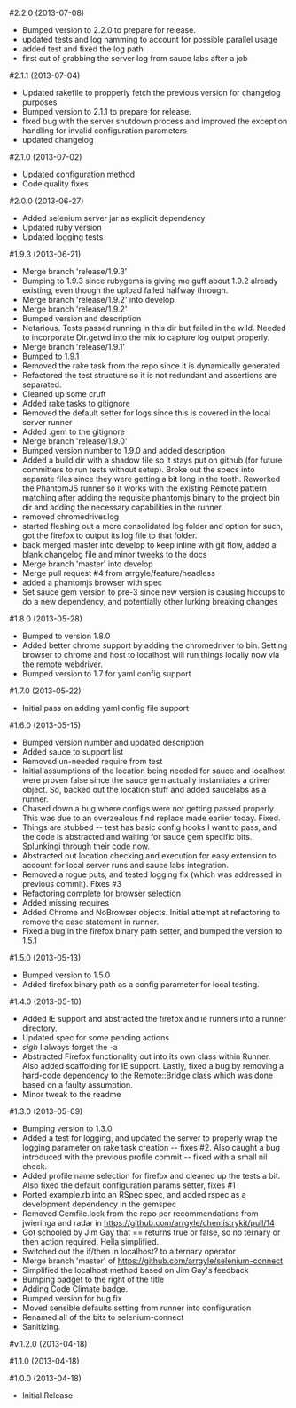 #2.2.0 (2013-07-08)
- Bumped version to 2.2.0 to prepare for release.
- updated tests and log namming to account for possible parallel usage
- added test and fixed the log path
- first cut of grabbing the server log from sauce labs after a job

#2.1.1 (2013-07-04)
- Updated rakefile to propperly fetch the previous version for changelog purposes
- Bumped version to 2.1.1 to prepare for release.
- fixed bug with the server shutdown process and improved the exception handling for invalid configuration parameters
- updated changelog

#2.1.0 (2013-07-02)
- Updated configuration method
- Code quality fixes

#2.0.0 (2013-06-27)
- Added selenium server jar as explicit dependency
- Updated ruby version
- Updated logging tests

#1.9.3 (2013-06-21)
- Merge branch 'release/1.9.3'
- Bumping to 1.9.3 since rubygems is giving me guff about 1.9.2 already existing, even though the upload failed halfway through.
- Merge branch 'release/1.9.2' into develop
- Merge branch 'release/1.9.2'
- Bumped version and description
- Nefarious. Tests passed running in this dir but failed in the wild. Needed to incorporate Dir.getwd into the mix to capture log output properly.
- Merge branch 'release/1.9.1'
- Bumped to 1.9.1
- Removed the rake task from the repo since it is dynamically generated
- Refactored the test structure so it is not redundant and assertions are separated.
- Cleaned up some cruft
- Added rake tasks to gitignore
- Removed the default setter for logs since this is covered in the local server runner
- Added .gem to the gitignore
- Merge branch 'release/1.9.0'
- Bumped version number to 1.9.0 and added description
- Added a build dir with a shadow file so it stays put on github (for future committers to run tests without setup). Broke out the specs into separate files since they were getting a bit long in the tooth. Reworked the PhantomJS runner so it works with the existing Remote pattern matching after adding the requisite phantomjs binary to the project bin dir and adding the necessary capabilities in the runner.
- removed chromedriver.log
- started fleshing out a more consolidated log folder and option for such, got the firefox to output its log file to that folder.
- back merged master into develop to keep inline with git flow, added a blank changelog file and minor tweeks to the docs
- Merge branch 'master' into develop
- Merge pull request #4 from arrgyle/feature/headless
- added a phantomjs browser with spec
- Set sauce gem version to pre-3 since new version is causing hiccups to do a new dependency, and potentially other lurking breaking changes

#1.8.0 (2013-05-28)
- Bumped to version 1.8.0
- Added better chrome support by adding the chromedriver to bin. Setting browser to chrome and host to localhost will run things locally now via the remote webdriver.
- Bumped version to 1.7 for yaml config support

#1.7.0 (2013-05-22)
- Initial pass on adding yaml config file support

#1.6.0 (2013-05-15)
- Bumped version number and updated description
- Added sauce to support list
- Removed un-needed require from test
- Initial assumptions of the location being needed for sauce and localhost were proven false since the sauce gem actually instantiates a driver object. So, backed out the location stuff and added saucelabs as a runner.
- Chased down a bug where configs were not getting passed properly. This was due to an overzealous find replace made earlier today. Fixed.
- Things are stubbed -- test has basic config hooks I want to pass, and the code is abstracted and waiting for sauce gem specific bits. Splunkingi through their code now.
- Abstracted out location checking and execution for easy extension to account for local server runs and sauce labs integration.
- Removed a rogue puts, and tested logging fix (which was addressed in previous commit). Fixes #3
- Refactoring complete for browser selection
- Added missing requires
- Added Chrome and NoBrowser objects. Initial attempt at refactoring to remove the case statement in runner.
- Fixed a bug in the firefox binary path setter, and bumped the version to 1.5.1

#1.5.0 (2013-05-13)
- Bumped version to 1.5.0
- Added firefox binary path as a config parameter for local testing.

#1.4.0 (2013-05-10)
- Added IE support and abstracted the firefox and ie runners into a runner directory.
- Updated spec for some pending actions
- *sigh* I always forget the -a
- Abstracted Firefox functionality out into its own class within Runner. Also added scaffolding for IE support. Lastly, fixed a bug by removing a hard-code dependency to the Remote::Bridge class which was done based on a faulty assumption.
- Minor tweak to the readme

#1.3.0 (2013-05-09)
- Bumping version to 1.3.0
- Added a test for logging, and updated the server to properly wrap the logging parameter on rake task creation -- fixes #2. Also caught a bug introduced with the previous profile commit -- fixed with a small nil check.
- Added profile name selection for firefox and cleaned up the tests a bit. Also fixed the default configuration params setter, fixes #1
- Ported example.rb into an RSpec spec, and added rspec as a development dependency in the gemspec
- Removed Gemfile.lock from the repo per recommendations from jwieringa and radar in https://github.com/arrgyle/chemistrykit/pull/14
- Got schooled by Jim Gay that == returns true or false, so no ternary or then action required. Hella simplified.
- Switched out the if/then in localhost? to a ternary operator
- Merge branch 'master' of https://github.com/arrgyle/selenium-connect
- Simplified the localhost method based on Jim Gay's feedback
- Bumping badget to the right of the title
- Adding Code Climate badge.
- Bumped version for bug fix
- Moved sensible defaults setting from runner into configuration
- Renamed all of the bits to selenium-connect
- Sanitizing.

#v.1.2.0 (2013-04-18)

#1.1.0 (2013-04-18)

#1.0.0 (2013-04-18)
- Initial Release
